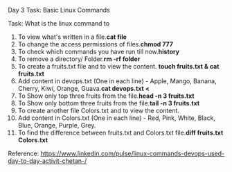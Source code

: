 Day 3 Task: Basic Linux Commands

Task: What is the linux command to

1. To view what's written in a file.**cat file**
3. To change the access permissions of files.**chmod 777**
4. To check which commands you have run till now.**history**
5. To remove a directory/ Folder.**rm -rf folder**
6. To create a fruits.txt file and to view the content. **touch fruits.txt & cat fruits.txt**
7. Add content in devops.txt (One in each line) - Apple, Mango, Banana, Cherry, Kiwi, Orange, Guava.**cat devops.txt <**
8. To Show only top three fruits from the file.**head -n 3 fruits.txt**
9. To Show only bottom three fruits from the file.**tail -n 3 fruits.txt**
10. To create another file Colors.txt and to view the content.
11. Add content in Colors.txt (One in each line) - Red, Pink, White, Black, Blue, Orange, Purple, Grey.
12. To find the difference between fruits.txt and Colors.txt file.**diff fruits.txt Colors.txt**


Reference: https://www.linkedin.com/pulse/linux-commands-devops-used-day-to-day-activit-chetan-/
